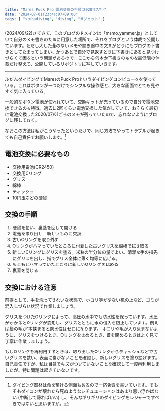 ```yaml
---
title: "Mares Puck Pro 電池交換の手順(2020年7月)"
date: "2020-07-01T23:40:07+09:00"
tags: [ "scubadiving", "diving", "ガジェット" ]
---
```


(2024/09/22)さてさて、このブログのドメインは「memo.yammer.jp」としていて自分のメモ書きのために用意した場所で、それをブログという体裁で公開しています。ただし大した量のないメモや書き途中の文章がどうにもブログの下書きとしてたまってしまい、かつあとで自分で見返すときに下書きにあると見つけづらくて困るという問題があるので、ここから何本か下書きのものを最低限の体裁だけ整えて、公開しているリポジトリに写していきます。

---

ふだんダイビングでMaresのPuck Proというダイビングコンピュータを使っている。これはボタンが一つだけでシンプルな操作感と、大きな画面でとても見やすく気に入っている。

一般的なボタン電池が使われていて、交換キットが売っているので自分で電池交換できるのも特徴。過去に2回くらい電池交換した気がしていて、おそらく最初に電池交換した2020/07/01ごろのメモが残っていたので、忘れないようにブログに残しておく。

なおこの方法は私がこうやったというだけで、同じ方法でやってトラブルが起きても自己責任でお願いします。[^disclaimer]

[^disclaimer]:ダイビング器材は命を預ける側面もあるので一応免責を書いています。そもそもダイコンが壊れたら死ぬようなシチュエーションはあまり思い浮かばない (中断して帰ればいい) し、そんなギリギリのダイビングをレジャーですべきではないと思いますが。

## 電池交換に必要なもの

- 交換用電池(CR2450)
- 交換用Oリング
- グリス
- 綿棒
- ティッシュ
- 10円玉などの硬貨

## 交換の手順

1. 硬貨を使い、裏蓋を回して開ける
2. 電池を取り出し、新しいものに交換
3. 古いOリングを取り外す
4. Oリングがハマっていたところに付着した古いグリスを綿棒で拭き取る
5. 新しいOリングにグリスを塗る。米粒の半分位の量でよい。清潔な手の指先にグリスを出し、指でグリス全体に薄く均等に広げる。
6. もともとハマっていたところに新しいOリングをはめる
7. 裏蓋を閉じる

## 交換における注意

前提として、手を洗ってきれいな状態で、ホコリ等が少ない机の上など、ゴミが混入しづらい状況で作業しましょう。

グリスをつけたOリングによって、高圧の水中でも防水性を保っています。水圧がかかるとOリングが変形し、グリスとともに水の侵入を阻止しています。例えば髪の毛が1本挟まると防水性はゼロになります。 ホコリや毛が入り込まないように、グリスをつけるとき、Oリングをはめるとき、蓋を閉めるときはよく見て丁寧に作業しましょう。

もしOリングを再利用するときは、取り出したOリングからティッシュなどで古いグリスを拭い、表面に傷がないことを確認し、新しいグリスを塗り拡げます。自己責任ですが、私は目視でキズがついていないことを確認して一度再利用しましたが、特に問題は起きていないです。

